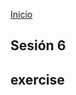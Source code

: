 <!-- No borrar o modificar -->
[Inicio](./index.md)

## Sesión 6


<!-- Su documentación aquí -->

## exercise




